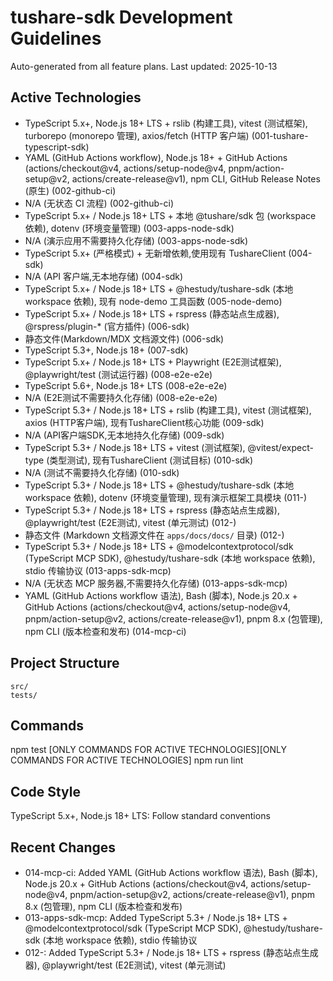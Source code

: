 # tushare-sdk Development Guidelines

Auto-generated from all feature plans. Last updated: 2025-10-13

## Active Technologies
- TypeScript 5.x+, Node.js 18+ LTS + rslib (构建工具), vitest (测试框架), turborepo (monorepo 管理), axios/fetch (HTTP 客户端) (001-tushare-typescript-sdk)
- YAML (GitHub Actions workflow), Node.js 18+ + GitHub Actions (actions/checkout@v4, actions/setup-node@v4, pnpm/action-setup@v2, actions/create-release@v1), npm CLI, GitHub Release Notes (原生) (002-github-ci)
- N/A (无状态 CI 流程) (002-github-ci)
- TypeScript 5.x+ / Node.js 18+ LTS + 本地 @tushare/sdk 包 (workspace 依赖), dotenv (环境变量管理) (003-apps-node-sdk)
- N/A (演示应用不需要持久化存储) (003-apps-node-sdk)
- TypeScript 5.x+ (严格模式) + 无新增依赖,使用现有 TushareClient (004-sdk)
- N/A (API 客户端,无本地存储) (004-sdk)
- TypeScript 5.x+ / Node.js 18+ LTS + @hestudy/tushare-sdk (本地 workspace 依赖), 现有 node-demo 工具函数 (005-node-demo)
- TypeScript 5.x+ / Node.js 18+ LTS + rspress (静态站点生成器), @rspress/plugin-* (官方插件) (006-sdk)
- 静态文件(Markdown/MDX 文档源文件) (006-sdk)
- TypeScript 5.3+, Node.js 18+ (007-sdk)
- TypeScript 5.x+ / Node.js 18+ LTS + Playwright (E2E测试框架), @playwright/test (测试运行器) (008-e2e-e2e)
- TypeScript 5.6+, Node.js 18+ LTS (008-e2e-e2e)
- N/A (E2E测试不需要持久化存储) (008-e2e-e2e)
- TypeScript 5.3+ / Node.js 18+ LTS + rslib (构建工具), vitest (测试框架), axios (HTTP客户端), 现有TushareClient核心功能 (009-sdk)
- N/A (API客户端SDK,无本地持久化存储) (009-sdk)
- TypeScript 5.3+ / Node.js 18+ LTS + vitest (测试框架), @vitest/expect-type (类型测试), 现有TushareClient (测试目标) (010-sdk)
- N/A (测试不需要持久化存储) (010-sdk)
- TypeScript 5.3+ / Node.js 18+ LTS + @hestudy/tushare-sdk (本地 workspace 依赖), dotenv (环境变量管理), 现有演示框架工具模块 (011-)
- TypeScript 5.3+ / Node.js 18+ LTS + rspress (静态站点生成器), @playwright/test (E2E测试), vitest (单元测试) (012-)
- 静态文件 (Markdown 文档源文件在 `apps/docs/docs/` 目录) (012-)
- TypeScript 5.3+ / Node.js 18+ LTS + @modelcontextprotocol/sdk (TypeScript MCP SDK), @hestudy/tushare-sdk (本地 workspace 依赖), stdio 传输协议 (013-apps-sdk-mcp)
- N/A (无状态 MCP 服务器,不需要持久化存储) (013-apps-sdk-mcp)
- YAML (GitHub Actions workflow 语法), Bash (脚本), Node.js 20.x + GitHub Actions (actions/checkout@v4, actions/setup-node@v4, pnpm/action-setup@v2, actions/create-release@v1), pnpm 8.x (包管理), npm CLI (版本检查和发布) (014-mcp-ci)

## Project Structure
```
src/
tests/
```

## Commands
npm test [ONLY COMMANDS FOR ACTIVE TECHNOLOGIES][ONLY COMMANDS FOR ACTIVE TECHNOLOGIES] npm run lint

## Code Style
TypeScript 5.x+, Node.js 18+ LTS: Follow standard conventions

## Recent Changes
- 014-mcp-ci: Added YAML (GitHub Actions workflow 语法), Bash (脚本), Node.js 20.x + GitHub Actions (actions/checkout@v4, actions/setup-node@v4, pnpm/action-setup@v2, actions/create-release@v1), pnpm 8.x (包管理), npm CLI (版本检查和发布)
- 013-apps-sdk-mcp: Added TypeScript 5.3+ / Node.js 18+ LTS + @modelcontextprotocol/sdk (TypeScript MCP SDK), @hestudy/tushare-sdk (本地 workspace 依赖), stdio 传输协议
- 012-: Added TypeScript 5.3+ / Node.js 18+ LTS + rspress (静态站点生成器), @playwright/test (E2E测试), vitest (单元测试)

<!-- MANUAL ADDITIONS START -->
<!-- MANUAL ADDITIONS END -->
